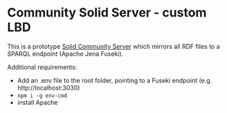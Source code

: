 # Community Solid Server - custom LBD
This is a prototype [Solid Community Server](https://github.com/CommunitySolidServer) which mirrors all RDF files to a SPARQL endpoint (Apache Jena Fuseki). 

Additional requirements: 

- Add an .env file to the root folder, pointing to a Fuseki endpoint (e.g. http://localhost:3030)
- `npm i -g env-cmd`
- install Apache